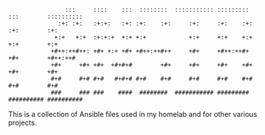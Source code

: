 ```                                                                                            
                :::     ::::    :::  ::::::::  ::::::::::: :::::::::  :::        :::::::::: 
              :+: :+:   :+:+:   :+: :+:    :+:     :+:     :+:    :+: :+:        :+:        
             +:+   +:+  :+:+:+  +:+ +:+            +:+     +:+    +:+ +:+        +:+        
            +#++:++#++: +#+ +:+ +#+ +#++:++#++     +#+     +#++:++#+  +#+        +#++:++#   
            +#+     +#+ +#+  +#+#+#        +#+     +#+     +#+    +#+ +#+        +#+        
            #+#     #+# #+#   #+#+# #+#    #+#     #+#     #+#    #+# #+#        #+#        
            ###     ### ###    ####  ########  ########### #########  ########## ########## 
```

This is a collection of Ansible files used in my homelab and for other various projects.
